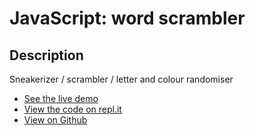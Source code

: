# JavaScript: word scrambler

## Description
Sneakerizer / scrambler / letter and colour randomiser

+ [See the live demo](https://js-word-scrambler.rjlevy.repl.co/)
+ [View the code on repl.it](https://repl.it/@rjlevy/js-word-scrambler)
+ [View on Github](https://github.com/rolandjlevy/JS-word-scrambler)
